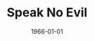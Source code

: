 ---
discogs_id: 382469
discogs_master_id: 140424
title: Speak No Evil
artists: ['Wayne Shorter']
date: 1966-01-01
genre: ['Jazz']
image: Speak No Evil-382469.jpg
label: Blue Note
country: US
styles: ['Post Bop']
video: https://www.youtube.com/watch?v=oJoSrQ6iP0c
category: Jazz
---